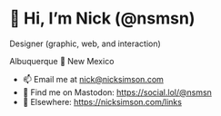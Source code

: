 # 👋 Hi, I’m Nick (@nsmsn)

Designer (graphic, web, and interaction)

Albuquerque 📍 New Mexico

- 📫 Email me at nick@nicksimson.com
- 🦣 Find me on Mastodon: https://social.lol/@nsmsn
- 🔗 Elsewhere: https://nicksimson.com/links
